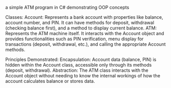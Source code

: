 a simple ATM program in C# demonstrating OOP concepts

Classes:
Account: Represents a bank account with properties like balance, account number, and PIN. It can have methods for deposit, withdrawal (checking balance first), and a method to display current balance.
ATM: Represents the ATM machine itself. It interacts with the Account object and provides functionalities such as PIN verification, menu display for transactions (deposit, withdrawal, etc.), and calling the appropriate Account methods.

Principles Demonstrated:
Encapsulation: Account data (balance, PIN) is hidden within the Account class, accessible only through its methods (deposit, withdrawal).
Abstraction: The ATM class interacts with the Account object without needing to know the internal workings of how the account calculates balance or stores data.
